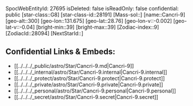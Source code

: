 ﻿---
location: [28.76,-131.675,300]
type: Star
tags:
- astro/Star

---
SpocWebEntityId: 27695
isDeleted: false
isReadOnly: false
confidential: public
[star-class::G8]
[star-class-id::28191]
[Mass-sol::]
[name::Cancri-9]
[geo-alt::300]
[geo-lon::131.675]
[geo-lat::28.76]
[geo-lon-v::-0.002]
[geo-lat-v::-0.04]
[bright-min::39]
[bright-max::39]
[Zodiac-index::9]
[ZodiacId::28094]
[NextStarId::]



## Confidential Links & Embeds: 
- [[../../../_public/astro/Star/Cancri-9.md|Cancri-9]] 
- [[../../../_internal/astro/Star/Cancri-9.internal|Cancri-9.internal]] 
- [[../../../_protect/astro/Star/Cancri-9.protect|Cancri-9.protect]] 
- [[../../../_private/astro/Star/Cancri-9.private|Cancri-9.private]] 
- [[../../../_personal/astro/Star/Cancri-9.personal|Cancri-9.personal]] 
- [[../../../_secret/astro/Star/Cancri-9.secret|Cancri-9.secret]]

